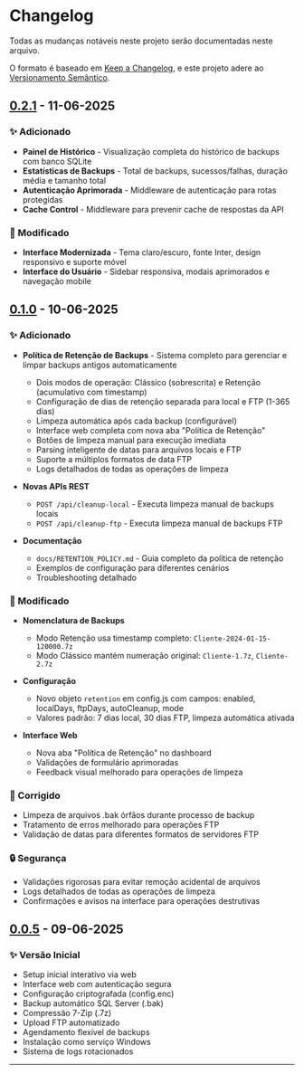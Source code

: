 # Changelog

Todas as mudanças notáveis neste projeto serão documentadas neste arquivo.

O formato é baseado em [Keep a Changelog](https://keepachangelog.com/pt-BR/1.0.0/),
e este projeto adere ao [Versionamento Semântico](https://semver.org/lang/pt-BR/).

## [0.2.1] - 11-06-2025

### ✨ Adicionado

- **Painel de Histórico** - Visualização completa do histórico de backups com banco SQLite
- **Estatísticas de Backups** - Total de backups, sucessos/falhas, duração média e tamanho total
- **Autenticação Aprimorada** - Middleware de autenticação para rotas protegidas
- **Cache Control** - Middleware para prevenir cache de respostas da API

### 🔧 Modificado

- **Interface Modernizada** - Tema claro/escuro, fonte Inter, design responsivo e suporte móvel
- **Interface do Usuário** - Sidebar responsiva, modais aprimorados e navegação mobile

## [0.1.0] - 10-06-2025

### ✨ Adicionado

- **Política de Retenção de Backups** - Sistema completo para gerenciar e limpar backups antigos automaticamente

  - Dois modos de operação: Clássico (sobrescrita) e Retenção (acumulativo com timestamp)
  - Configuração de dias de retenção separada para local e FTP (1-365 dias)
  - Limpeza automática após cada backup (configurável)
  - Interface web completa com nova aba "Política de Retenção"
  - Botões de limpeza manual para execução imediata
  - Parsing inteligente de datas para arquivos locais e FTP
  - Suporte a múltiplos formatos de data FTP
  - Logs detalhados de todas as operações de limpeza

- **Novas APIs REST**

  - `POST /api/cleanup-local` - Executa limpeza manual de backups locais
  - `POST /api/cleanup-ftp` - Executa limpeza manual de backups FTP

- **Documentação**
  - `docs/RETENTION_POLICY.md` - Guia completo da política de retenção
  - Exemplos de configuração para diferentes cenários
  - Troubleshooting detalhado

### 🔧 Modificado

- **Nomenclatura de Backups**

  - Modo Retenção usa timestamp completo: `Cliente-2024-01-15-120000.7z`
  - Modo Clássico mantém numeração original: `Cliente-1.7z`, `Cliente-2.7z`

- **Configuração**

  - Novo objeto `retention` em config.js com campos: enabled, localDays, ftpDays, autoCleanup, mode
  - Valores padrão: 7 dias local, 30 dias FTP, limpeza automática ativada

- **Interface Web**
  - Nova aba "Política de Retenção" no dashboard
  - Validações de formulário aprimoradas
  - Feedback visual melhorado para operações de limpeza

### 🐛 Corrigido

- Limpeza de arquivos .bak órfãos durante processo de backup
- Tratamento de erros melhorado para operações FTP
- Validação de datas para diferentes formatos de servidores FTP

### 🔒 Segurança

- Validações rigorosas para evitar remoção acidental de arquivos
- Logs detalhados de todas as operações de limpeza
- Confirmações e avisos na interface para operações destrutivas

## [0.0.5] - 09-06-2025

### ✨ Versão Inicial

- Setup inicial interativo via web
- Interface web com autenticação segura
- Configuração criptografada (config.enc)
- Backup automático SQL Server (.bak)
- Compressão 7-Zip (.7z)
- Upload FTP automatizado
- Agendamento flexível de backups
- Instalação como serviço Windows
- Sistema de logs rotacionados

---

[0.2.1]: https://github.com/onflux-tech/nodebackup-sqlserver/compare/v0.1.0...v0.2.1
[0.1.0]: https://github.com/onflux-tech/nodebackup-sqlserver/compare/v0.0.5...v0.1.0
[0.0.5]: https://github.com/onflux-tech/nodebackup-sqlserver/releases/tag/v0.0.5
